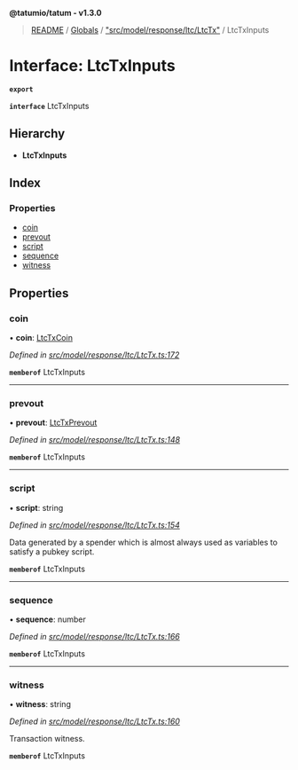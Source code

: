 **@tatumio/tatum - v1.3.0**

> [README](../README.md) / [Globals](../globals.md) / ["src/model/response/ltc/LtcTx"](../modules/_src_model_response_ltc_ltctx_.md) / LtcTxInputs

# Interface: LtcTxInputs

**`export`** 

**`interface`** LtcTxInputs

## Hierarchy

* **LtcTxInputs**

## Index

### Properties

* [coin](_src_model_response_ltc_ltctx_.ltctxinputs.md#coin)
* [prevout](_src_model_response_ltc_ltctx_.ltctxinputs.md#prevout)
* [script](_src_model_response_ltc_ltctx_.ltctxinputs.md#script)
* [sequence](_src_model_response_ltc_ltctx_.ltctxinputs.md#sequence)
* [witness](_src_model_response_ltc_ltctx_.ltctxinputs.md#witness)

## Properties

### coin

•  **coin**: [LtcTxCoin](_src_model_response_ltc_ltctx_.ltctxcoin.md)

*Defined in [src/model/response/ltc/LtcTx.ts:172](https://github.com/tatumio/tatum-js/blob/31bb1b4/src/model/response/ltc/LtcTx.ts#L172)*

**`memberof`** LtcTxInputs

___

### prevout

•  **prevout**: [LtcTxPrevout](_src_model_response_ltc_ltctx_.ltctxprevout.md)

*Defined in [src/model/response/ltc/LtcTx.ts:148](https://github.com/tatumio/tatum-js/blob/31bb1b4/src/model/response/ltc/LtcTx.ts#L148)*

**`memberof`** LtcTxInputs

___

### script

•  **script**: string

*Defined in [src/model/response/ltc/LtcTx.ts:154](https://github.com/tatumio/tatum-js/blob/31bb1b4/src/model/response/ltc/LtcTx.ts#L154)*

Data generated by a spender which is almost always used as variables to satisfy a pubkey script.

**`memberof`** LtcTxInputs

___

### sequence

•  **sequence**: number

*Defined in [src/model/response/ltc/LtcTx.ts:166](https://github.com/tatumio/tatum-js/blob/31bb1b4/src/model/response/ltc/LtcTx.ts#L166)*

**`memberof`** LtcTxInputs

___

### witness

•  **witness**: string

*Defined in [src/model/response/ltc/LtcTx.ts:160](https://github.com/tatumio/tatum-js/blob/31bb1b4/src/model/response/ltc/LtcTx.ts#L160)*

Transaction witness.

**`memberof`** LtcTxInputs
